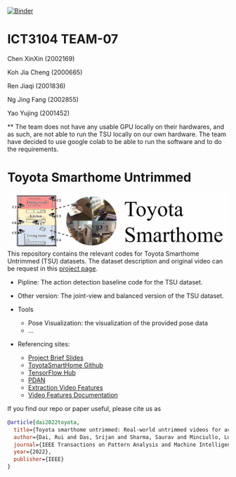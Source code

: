 [![Binder](https://mybinder.org/badge_logo.svg)](https://mybinder.org/v2/gh/IENORI/ICT3104/main)

# ICT3104 TEAM-07

Chen XinXin (2002169)

Koh Jia Cheng (2000665)

Ren Jiaqi (2001836)

Ng Jing Fang (2002855)

Yao Yujing (2001452)

\*\* The team does not have any usable GPU locally on their hardwares, and as such, are not able to run the TSU locally on our own hardware. The team have decided to use google colab to be able to run the software and to do the requirements.

# Toyota Smarthome Untrimmed

![](/Images/logo.png)
This repository contains the relevant codes for Toyota Smarthome Untrimmed (TSU) datasets.
The dataset description and original video can be request in this [project page](https://project.inria.fr/toyotasmarthome/).

- Pipline: The action detection baseline code for the TSU dataset.

- Other version: The joint-view and balanced version of the TSU dataset.

- Tools
  - Pose Visualization: the visualization of the provided pose data
  - ...
- Referencing sites:
  - [Project Brief Slides](https://drive.google.com/file/d/1ubiK7Ctdd_JOi5Qa3GcJD9U3wcpCSAut/view?usp=sharing)
  - [ToyotaSmartHome Github](https://github.com/titania7777/ToyotaSmartHome)
  - [TensorFlow Hub](https://colab.research.google.com/github/tensorflow/hub/blob/master/examples/colab/tf2_object_detection.ipynb)
  - [PDAN](https://github.com/dairui01/PDAN)
  - [Extraction Video Features](https://github.com/v-iashin/video_features)
  - [Video Features Documentation](https://iashin.ai/video_features/models/i3d/)

If you find our repo or paper useful, please cite us as

```bibtex
@article{dai2022toyota,
  title={Toyota smarthome untrimmed: Real-world untrimmed videos for activity detection},
  author={Dai, Rui and Das, Srijan and Sharma, Saurav and Minciullo, Luca and Garattoni, Lorenzo and Bremond, Francois and Francesca, Gianpiero},
  journal={IEEE Transactions on Pattern Analysis and Machine Intelligence},
  year={2022},
  publisher={IEEE}
}
```
